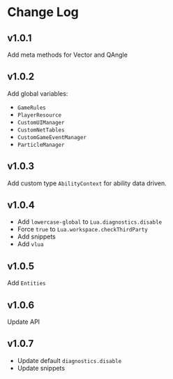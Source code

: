 # Change Log

## v1.0.1

Add meta methods for Vector and QAngle

## v1.0.2

Add global variables:

-   `GameRules`
-   `PlayerResource`
-   `CustomUIManager`
-   `CustomNetTables`
-   `CustomGameEventManager`
-   `ParticleManager`

## v1.0.3

Add custom type `AbilityContext` for ability data driven.

## v1.0.4

-   Add `lowercase-global` to `Lua.diagnostics.disable`
-   Force `true` to `Lua.workspace.checkThirdParty`
-   Add snippets
-   Add `vlua`

## v1.0.5

Add `Entities`

## v1.0.6

Update API

## v1.0.7

-   Update default `diagnostics.disable`
-   Update snippets
